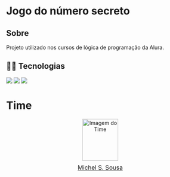 <h1>Jogo do número secreto</h1>

<h2>Sobre</h2>
<p>Projeto utilizado nos cursos de lógica de programação da Alura.</p>

## 🚀🚀 Tecnologias
<div>
  <img src="https://img.shields.io/badge/HTML-239120?style=for-the-badge&logo=html5&logoColor=white">
  <img src="https://img.shields.io/badge/CSS-239120?&style=for-the-badge&logo=css3&logoColor=white">
  <img src="https://img.shields.io/badge/JavaScript-F7DF1E?style=for-the-badge&logo=javascript&logoColor=black">
</div>

<h1>Time</h1>

<div style="text-align: center;">
  <img src="https://avatars.githubusercontent.com/u/169199798?v=4" alt="Imagem do Time" style="width: 6rem; height: 7rem;">
  <p style="margin-top: 0.5rem; font-size: 1rem;">
    <a href="https://www.linkedin.com/in/michel-s-sousa/" target="_blank">Michel S. Sousa</a>
  </p>
</div>
